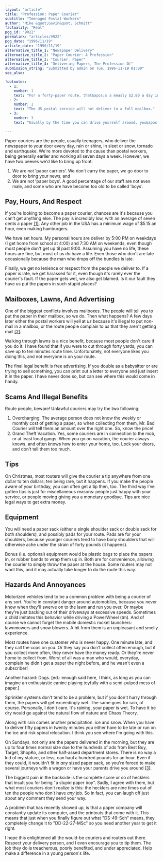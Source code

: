 ```yaml
---
layout: "article"
title: "Profession: Paper Courier"
subtitle: "Teenaged Postal Workers"
author: "Mike &quot;Gavin&quot; Schmitt"
factuality: "Real"
pgg_id: "9R22"
permalink: "articles/9R22"
pgg_date: "1996/11/19"
article_date: "1996/11/19"
alternative_title_1: "Newspaper Delivery"
alternative_title_2: "Paper Courier: A Profession"
alternative_title_3: "Courier, Paper"
alternative_title_4: "Delivering Papers, The Profession Of"
submission_string: "Submitted by admin on Tue, 1996-11-19 01:00"
see_also:

footnotes: 
  - 1:
    number: 1
    text: "For a forty-paper route, that&apos;s a measly $2.80 a day in United States currency."
  - 2:
    number: 2
    text: "The US postal service will not deliver to a full mailbox."
  - 3:
    number: 3
    text: "Usually by the time you can drive yourself around, you&apos;re smart enough to realize you can work at a grocery store or restaurant for ten times the salary and without any of these hassles."

---
```

<div>
<p>Paper couriers are the people, usually teenagers, who deliver the newspaper to your door every day, rain or shine, in sleet or snow, tornado and earthquake. We're more devoted to the cause than postal workers, being generally earlier and working all seven days a week. However, we have two peeves we'd like to bring up front:</p>
<ol>
<li value="1">We are not 'paper carriers'. We don't carry the paper, we go door to door to bring your news; and</li>
<li value="2">We are not 'paper boys'. A good percentage of our staff are not even male, and some who are have become too old to be called 'boys'.</li>
</ol>
<h2>Pay, Hours, And Respect</h2>
<p>If you're looking to become a paper courier, chances are it's because you can't get anything else. The pay is incredibly low, with an average of seven cents a paper <a href="#footnote-body.1" name="footnote-link.1" class="footnote-link">[1]</a>. Any other job in the USA has a minimum wage of $5.15 an hour, even making hamburgers.</p>
<p>We have set hours. My personal hours are deliver by 5:00 PM on weekdays (I get home from school at 4:00) and 7:30 AM on weekends, even though most people don't get up til past 9:00. Assuming you have no life, these hours are fine, but most of us <em>do</em> have a life. Even those who don't are late occasionally because the man who drops off the bundles is late.</p>
<p>Finally, we get no lenience or respect from the people we deliver to. If a paper is late, we get harassed for it, even though it's rarely ever the courier's fault. If the paper gets wet, we also get blamed. Is it our fault they have us put the papers in such stupid places?</p>
<h2>Mailboxes, Lawns, And Advertising</h2>
<p>One of the biggest conflicts involves mailboxes. The people will tell you to put the paper in their mailbox, so we do. Then what happens? A few days later either the postal workers will yell at <em>us</em> because it's illegal to put non-mail in a mailbox, or the route people complain to <em>us</em> that they aren't getting mail <a href="#footnote-body.2" name="footnote-link.2" class="footnote-link">[2]</a>.</p>
<p>Walking through lawns is a nice benefit, because most people don't care if you do it. I have found that if you were to cut through forty yards, you can save up to ten minutes route time. Unfortunately, not everyone likes you doing this, and not everyone is on your route.</p>
<p>The final legal benefit is free advertising. If you double as a babysitter or are trying to sell something, you can print out a letter to everyone and just insert it in the paper. I have never done so, but can see where this would come in handy.</p>
<h2>Scams And Illegal Benefits</h2>
<p>Route people, beware! Unlawful couriers may try the two following:</p>
<ol>
<li value="1">Overcharging. The average person does not know the weekly or monthly cost of getting a paper, so when collecting from them, Mr. Bad Courier will tell them an amount over the right one. So, know the price!</li>
<li value="2">Grand Theft Vacation. Yes, some couriers are in connection to the mob, or at least local gangs. When you go on vacation, the courier always knows, and often knows how to enter your home, too. Lock your doors, and don't tell them too much.</li>
</ol>
<h2>Tips</h2>
<p>On Christmas, most routers will give the courier a tip anywhere from one dollar to ten dollars; ten being rare, but it happens. If you make the people aware of your birthday, you can often get a tip then, too. The third way I've gotten tips is just for miscellaneous reasons: people just happy with your service, or people moving giving you a monetary goodbye. Tips are nice legal ways to get extra money.</p>
<h2>Equipment</h2>
<p>You will need a paper sack (either a single shoulder sack or double sack for both shoulders), and possibly pads for your route. Pads are for your shoulders, because younger couriers tend to have bony shoulders that will otherwise ache under the strain of forty pounds (it happens).</p>
<p>Bonus (i.e. optional) equipment would be plastic bags to place the papers in, or rubber bands to wrap them up in. Both are for convenience, allowing the courier to simply throw the paper at the house. Some routers may not want this, and it may actually take longer to do the route this way.</p>
<h2>Hazards And Annoyances</h2>
<p>Motorized vehicles tend to be a common problem with being a courier of any sort. You're in constant danger around automobiles, because you never know when they'll swerve on to the lawn and run you over. Or maybe they're just backing out of their driveways at excessive speeds. Sometimes a child imitates this behavior while driving a PowerWheel (tm). And of course we cannot forget the mobile domestic rocket launchers: lawnmowers and snow blowers. A hit from them is an unpleasant and smelly experience.</p>
<p>Most routes have one customer who is never happy. One minute late, and they call the cops on you. Or they say you don't collect often enough, but if you collect more often, they never have the money ready. Or they're never home to collect from. Worst of all was a man who would, everyday, complain he didn't get a paper the night before, and he wasn't even a subscriber!</p>
<p>Another hazard: Dogs. [ed.: enough said here, I think, as long as you can imagine an enthusiastic canine playing toyfully with a semi-pulped mess of paper.]</p>
<p>Sprinkler systems don't tend to be a problem, but if you don't hurry through them, the papers will get exceedingly wet. The same goes for rain, of course. Personally, I don't care. It's raining, your paper is wet. To have it be dry would go against the natural flow of nature and Chaos Theory.</p>
<p>Along with rain comes another precipitation: ice and snow. When you have to deliver fifty papers in twenty minutes you either have to be late or run on the ice and risk spinal relocation. I think you see where I'm going with this.</p>
<p>On Sundays, not only are the papers delivered in the morning, but they are up to four times normal size due to the hundreds of ads from Best Buy, Target, ShopKo, and other half-assed department stores. There is no way a kid of my stature, or less, can haul a hundred pounds for an hour. Even if they could, it wouldn't fit in <em>any</em> sized paper sack, so you're forced to make several journeys with a wagon or have your parents drive you around <a href="#footnote-body.3" name="footnote-link.3" class="footnote-link">[3]</a>.</p>
<p>The biggest pain in the backside is the complete score or so of hecklers that insult you for being "a stupid paper boy". Sadly, I agree with them, but what most couriers don't realize is this: the hecklers are nine times out of ten the people who don't have <em>any</em> job. So in fact, you can laugh off just about any comment they send your way.</p>
<p>A problem that has recently showed up, is that a paper company will constantly update its computer, and the printouts that come with it. This means that just when you finally figure out what "DS-49-Sch" means, they completely change it to "DD-22-27-MSc" so you need another year to get it right.</p>
<p>I hope this enlightened all the would-be couriers and routers out there. Respect your delivery person, and I even encourage you to tip them. The job they do is treacherous, poorly benefited, and under appreciated. Help make a difference in a young person's life.</p>
</div>

